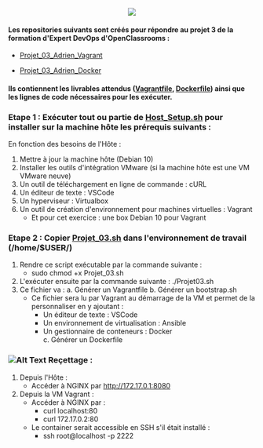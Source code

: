 <p align="center">
  <img src="https://i.imgur.com/V4ObU05.jpg">
</p>

#### Les repositories suivants sont créés pour répondre au projet 3 de la formation d'Expert DevOps d'OpenClassrooms :
  - [Projet_03_Adrien_Vagrant](https://github.com/adrien13330/Projet_03_Adrien_Vagrant/)
  
  - [Projet_03_Adrien_Docker](https://github.com/adrien13330/Projet_03_Adrien_Docker/)
#### Ils contiennent les livrables attendus ([Vagrantfile](https://github.com/adrien13330/Projet_03_Adrien_Vagrant/blob/master/Vagrantfile), [Dockerfile](https://github.com/adrien13330/Projet_03_Adrien_Docker/blob/master/Dockerfile)) ainsi que les lignes de code nécessaires pour les exécuter.

### Etape 1 : Exécuter tout ou partie de [Host_Setup.sh](https://github.com/adrien13330/Projet_03_Adrien_Vagrant/blob/master/Host_Setup.sh) pour installer sur la machine hôte les prérequis suivants :

En fonction des besoins de l'Hôte :
  1. Mettre à jour la machine hôte (Debian 10)
  2. Installer les outils d'intégration VMware (si la machine hôte est une VM VMware neuve)
  3. Un outil de téléchargement en ligne de commande : cURL
  4. Un éditeur de texte : VSCode
  5. Un hyperviseur : Virtualbox
  6. Un outil de création d'environnement pour machines virtuelles : Vagrant
     - Et pour cet exercice : une box Debian 10 pour Vagrant

### Etape 2 : Copier [Projet_03.sh](https://github.com/adrien13330/Projet_03_Adrien_Vagrant/blob/master/Projet_3.sh) dans l'environnement de travail (/home/$USER/)
  1. Rendre ce script exécutable par la commande suivante :
     - sudo chmod +x Projet_03.sh
  2. L'exécuter ensuite par la commande suivante :
         ./Projet03.sh
  2. Ce fichier va :
     a. Générer un Vagrantfile
     b. Générer un bootstrap.sh
        - Ce fichier sera lu par Vagrant au démarrage de la VM et permet de la personnaliser en y ajoutant :
          - Un éditeur de texte : VSCode
          - Un environnement de virtualisation : Ansible
          - Un gestionnaire de conteneurs : Docker    
     c. Générer un Dockerfile
  
### ![Alt Text](https://i.imgur.com/U0GPAaw.png) Reçettage :
  1. Depuis l'Hôte :
     - Accéder à NGINX par http://172.17.0.1:8080
  2. Depuis la VM Vagrant :
     - Accéder à NGINX par :
       - curl localhost:80
       - curl 172.17.0.2:80
     - Le container serait accessible en SSH s'il était installé :
       - ssh root@localhost -p 2222
